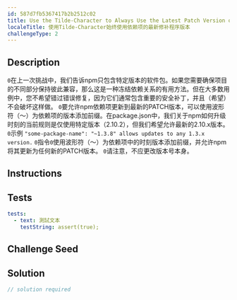 ```yaml
---
id: 587d7fb5367417b2b2512c02
title: Use the Tilde-Character to Always Use the Latest Patch Version of a Dependency
localeTitle: 使用Tilde-Character始终使用依赖项的最新修补程序版本
challengeType: 2
---
```


## Description
<section id='description'> <code>0</code>在上一次挑战中，我们告诉npm只包含特定版本的软件包。如果您需要确保项目的不同部分保持彼此兼容，那么这是一种冻结依赖关系的有用方法。但在大多数用例中，您不希望错过错误修复，因为它们通常包含重要的安全补丁，并且（希望）不会破坏这样做。 <code>0</code>要允许npm依赖项更新到最新的PATCH版本，可以使用波形符（〜）为依赖项的版本添加前缀。在package.json中，我们关于npm如何升级时刻的当前规则是仅使用特定版本（2.10.2），但我们希望允许最新的2.10.x版本。 <code>0</code>示例
<code>"some-package-name": "~1.3.8" allows updates to any 1.3.x version.</code> <code>0</code>指令<code>0</code>使用波形符（〜）为依赖项中的时刻版本添加前缀，并允许npm将其更新为任何新的PATCH版本。 <code>0</code>请注意，不应更改版本号本身。 
</section>

## Instructions
<section id='instructions'> 

</section>

## Tests
<section id='tests'>

```yml
tests:
  - text: 測試文本
    testString: assert(true);

```

</section>

## Challenge Seed
<section id='challengeSeed'>

</section>

## Solution
<section id='solution'>

```js
// solution required
```
</section>
